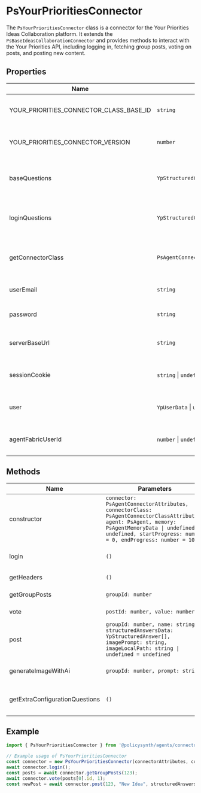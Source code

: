 # PsYourPrioritiesConnector

The `PsYourPrioritiesConnector` class is a connector for the Your Priorities Ideas Collaboration platform. It extends the `PsBaseIdeasCollaborationConnector` and provides methods to interact with the Your Priorities API, including logging in, fetching group posts, voting on posts, and posting new content.

## Properties

| Name                  | Type                              | Description                                                                 |
|-----------------------|-----------------------------------|-----------------------------------------------------------------------------|
| YOUR_PRIORITIES_CONNECTOR_CLASS_BASE_ID | `string`                          | Static constant for the connector class base ID.                            |
| YOUR_PRIORITIES_CONNECTOR_VERSION      | `number`                          | Static constant for the connector version.                                  |
| baseQuestions         | `YpStructuredQuestionData[]`      | Static array of base questions for the connector configuration.             |
| loginQuestions        | `YpStructuredQuestionData[]`      | Static array of login questions for the connector configuration.            |
| getConnectorClass     | `PsAgentConnectorClassCreationAttributes` | Static configuration for the connector class.                               |
| userEmail             | `string`                          | The email of the user for authentication.                                   |
| password              | `string`                          | The password of the user for authentication.                                |
| serverBaseUrl         | `string`                          | The base URL of the Your Priorities server.                                 |
| sessionCookie         | `string` \| `undefined`           | The session cookie for authenticated requests.                              |
| user                  | `YpUserData` \| `undefined`       | The user data after successful login.                                       |
| agentFabricUserId     | `number` \| `undefined`           | The user ID for the agent fabric, if applicable.                            |

## Methods

| Name                          | Parameters                                                                 | Return Type                  | Description                                                                 |
|-------------------------------|----------------------------------------------------------------------------|------------------------------|-----------------------------------------------------------------------------|
| constructor                   | `connector: PsAgentConnectorAttributes, connectorClass: PsAgentConnectorClassAttributes, agent: PsAgent, memory: PsAgentMemoryData \| undefined = undefined, startProgress: number = 0, endProgress: number = 100` | `void`                       | Initializes a new instance of the `PsYourPrioritiesConnector` class.       |
| login                         | `()`                                                                       | `Promise<void>`              | Logs in to the Your Priorities platform and sets the session cookie.       |
| getHeaders                    | `()`                                                                       | `object`                     | Returns the headers for authenticated requests.                            |
| getGroupPosts                 | `groupId: number`                                                          | `Promise<YpPostData[]>`      | Fetches posts from a specified group.                                      |
| vote                          | `postId: number, value: number`                                            | `Promise<void>`              | Votes on a specified post with a given value.                              |
| post                          | `groupId: number, name: string, structuredAnswersData: YpStructuredAnswer[], imagePrompt: string, imageLocalPath: string \| undefined = undefined` | `Promise<YpPostData>`        | Posts new content to a specified group, optionally with an image.          |
| generateImageWithAi           | `groupId: number, prompt: string`                                          | `Promise<number>`            | Generates an AI image based on a prompt and returns the image ID.          |
| getExtraConfigurationQuestions| `()`                                                                       | `YpStructuredQuestionData[]` | Returns additional configuration questions based on environment variables. |

## Example

```typescript
import { PsYourPrioritiesConnector } from '@policysynth/agents/connectors/collaboration/yourPrioritiesConnector.js';

// Example usage of PsYourPrioritiesConnector
const connector = new PsYourPrioritiesConnector(connectorAttributes, connectorClassAttributes, agent);
await connector.login();
const posts = await connector.getGroupPosts(123);
await connector.vote(posts[0].id, 1);
const newPost = await connector.post(123, "New Idea", structuredAnswers, "Generate an image of a futuristic city");
```